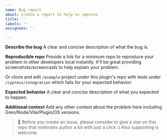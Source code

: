 ```yaml
---
name: Bug report
about: Create a report to help us improve
title: ''
labels: ''
assignees: ''

---
```


**Describe the bug**
A clear and concise description of what the bug is.

**Reproducible repo**
Provide a link for a minimum repo to reproduce your problem in other developers local instantly. It'll be great providing screenshots/screencasts to help explain your problem.

Or clone and edit `/example` project under this plugin's repo with tests under `/cypress/integration` which fails for your expected behavior.

**Expected behavior**
A clear and concise description of what you expected to happen.

**Additional context**
Add any other context about the problem here including Gren/Node/Vite/Plugin/OS versions.

> 💁 Before you create an issue, please consider to give a star on this repo that motivates author a bit with just a click :) Also supporting is welcome.

